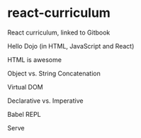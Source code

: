 # react-curriculum

React curriculum, linked to Gitbook

Hello Dojo \(in HTML, JavaScript and React\)

HTML is awesome

Object vs. String Concatenation

Virtual DOM

Declarative vs. Imperative

Babel REPL

Serve

